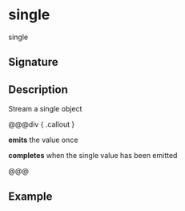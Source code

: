 # single

single

## Signature

## Description

Stream a single object


@@@div { .callout }

**emits** the value once

**completes** when the single value has been emitted

@@@

## Example

